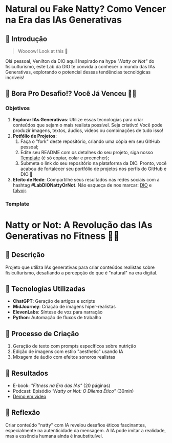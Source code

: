 # Natural ou Fake Natty? Como Vencer na Era das IAs Generativas

## 🚀 Introdução

> Woooow! Look at this 👀

Olá pessoal, Venilton da DIO aqui! Inspirado na hype _"Natty or Not"_ do fisiculturismo, este Lab da DIO te convida a conhecer o mundo das IAs Generativas, explorando o potencial dessas tendências tecnológicas incríveis!

## 🎯 Bora Pro Desafio!? Você Já Venceu 💪🤓

### Objetivos

1. **Explorar IAs Generativas**: Utilize essas tecnologias para criar conteúdos que sejam o mais realista possível. Seja criativo! Você pode produzir imagens, textos, áudios, vídeos ou combinações de tudo isso!
1. **Potfólio de Projetos**:
    1. Faça o "fork" deste repositório, criando uma cópia em seu GitHub pessoal;
    2. Edite seu README com os detalhes do seu projeto, siga nosso [Template](#template) (é só copiar, colar e preencher);
    3. Submeta o link do seu repositório na plataforma da DIO. Pronto, você acabou de fortalecer seu portfólio de projetos nos perfis do GitHub e DIO 🚀
1. **Efeito de Rede**: Compartilhe seus resultados nas redes sociais com a hashtag **#LabDIONattyOrNot**. Não esqueça de nos marcar: [DIO](https://www.linkedin.com/school/dio-makethechange) e [falvojr](https://www.linkedin.com/in/falvojr).

### Template

# Natty or Not: A Revolução das IAs Generativas no Fitness 💪🤖

## 📒 Descrição  
Projeto que utiliza IAs generativas para criar conteúdos realistas sobre fisiculturismo, desafiando a percepção do que é "natural" na era digital.

## 🤖 Tecnologias Utilizadas  
- **ChatGPT**: Geração de artigos e scripts  
- **MidJourney**: Criação de imagens hiper-realistas  
- **ElevenLabs**: Síntese de voz para narração  
- **Python**: Automação de fluxos de trabalho  

## 🧐 Processo de Criação  
1. Geração de texto com prompts específicos sobre nutrição  
2. Edição de imagens com estilo "aesthetic" usando IA  
3. Mixagem de áudio com efeitos sonoros realistas  

## 🚀 Resultados  
- E-book: *"Fitness na Era das IAs"* (20 páginas)  
- Podcast: Episódio *"Natty or Not: O Dilema Ético"* (30min)  
- [Demo em vídeo](https://youtu.be/exemplo)  

## 💭 Reflexão  
Criar conteúdo "natty" com IA revelou desafios éticos fascinantes, especialmente na autenticidade da mensagem. A IA pode imitar a realidade, mas a essência humana ainda é insubstituível.
